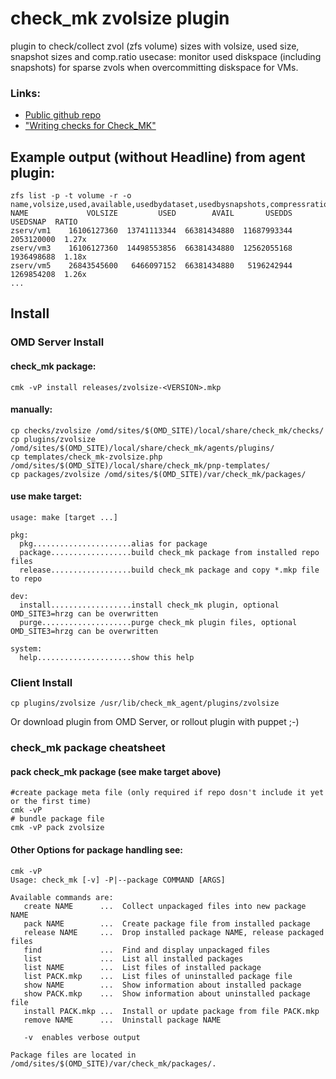 # check_mk zvolsize plugin

plugin to check/collect zvol (zfs volume) sizes with volsize, used size, snapshot sizes and comp.ratio
usecase: monitor used diskspace (including snapshots) for sparse zvols when overcommitting diskspace for VMs. 

### Links:
- [Public github repo](https://github.com/handcode/check_mk_zvolsize)
- ["Writing checks for Check_MK"](https://mathias-kettner.de/checkmk_writing_checks.html)

## Example output (without Headline) from agent plugin:

```
zfs list -p -t volume -r -o name,volsize,used,available,usedbydataset,usedbysnapshots,compressratio
NAME             VOLSIZE         USED        AVAIL       USEDDS    USEDSNAP  RATIO
zserv/vm1    16106127360  13741113344  66381434880  11687993344  2053120000  1.27x
zserv/vm3    16106127360  14498553856  66381434880  12562055168  1936498688  1.18x
zserv/vm5    26843545600   6466097152  66381434880   5196242944  1269854208  1.26x
...
```

## Install

### OMD Server Install

#### check_mk package:
```
cmk -vP install releases/zvolsize-<VERSION>.mkp
```

#### manually:
```
cp checks/zvolsize /omd/sites/$(OMD_SITE)/local/share/check_mk/checks/
cp plugins/zvolsize /omd/sites/$(OMD_SITE)/local/share/check_mk/agents/plugins/
cp templates/check_mk-zvolsize.php /omd/sites/$(OMD_SITE)/local/share/check_mk/pnp-templates/
cp packages/zvolsize /omd/sites/$(OMD_SITE)/var/check_mk/packages/
```  

#### use make target:
```
usage: make [target ...]

pkg:
  pkg......................alias for package
  package..................build check_mk package from installed repo files
  release..................build check_mk package and copy *.mkp file to repo

dev:
  install..................install check_mk plugin, optional OMD_SITE3=hrzg can be overwritten
  purge....................purge check_mk plugin files, optional OMD_SITE3=hrzg can be overwritten

system:
  help.....................show this help
```

### Client Install
```
cp plugins/zvolsize /usr/lib/check_mk_agent/plugins/zvolsize
```
Or download plugin from OMD Server, or rollout plugin with puppet ;-)




### check_mk package cheatsheet
#### pack check_mk package (see make target above)

```
#create package meta file (only required if repo dosn't include it yet or the first time)
cmk -vP 
# bundle package file
cmk -vP pack zvolsize
```

#### Other Options for package handling see:
```
cmk -vP
Usage: check_mk [-v] -P|--package COMMAND [ARGS]

Available commands are:
   create NAME      ...  Collect unpackaged files into new package NAME
   pack NAME        ...  Create package file from installed package
   release NAME     ...  Drop installed package NAME, release packaged files
   find             ...  Find and display unpackaged files
   list             ...  List all installed packages
   list NAME        ...  List files of installed package
   list PACK.mkp    ...  List files of uninstalled package file
   show NAME        ...  Show information about installed package
   show PACK.mkp    ...  Show information about uninstalled package file
   install PACK.mkp ...  Install or update package from file PACK.mkp
   remove NAME      ...  Uninstall package NAME

   -v  enables verbose output

Package files are located in /omd/sites/$(OMD_SITE)/var/check_mk/packages/.
```


